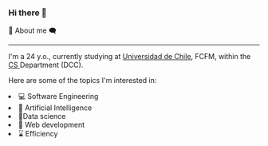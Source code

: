 ### Hi there 👋

💬 About me 🗨️
<hr>

I'm a 24 y.o., currently studying at <a href='https://uchile.cl'>Universidad de Chile</a>, FCFM, within the <a href='https://www.dcc.uchile.cl'> CS </a>Department (DCC).

Here are some of the topics I'm interested in:
<li>💻 Software Engineering
<li>🧠 Artificial Intelligence
<li>🔢Data science
<li>📶 Web development
<li>⌛ Efficiency
